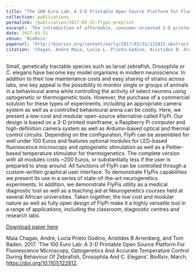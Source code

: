 ```yaml
---
title: "The 100 Euro Lab: A 3-D Printable Open Source Platform For Fluorescence Microscopy, Optogenetics And Accurate Temperature Control During Behaviour Of Zebrafish, Drosophila And C. Elegans"
collection: publications
permalink: /publication/2017-03-31-flypi-preprint
excerpt: 'The introduction of affordable, consumer-oriented 3-D printers is a milestone in the current “maker movement,” which has been heralded as the next industrial revolution. Combined with free and open sharing of detailed design blueprints and accessible development tools, rapid prototypes of complex products can now be assembled in one’s own garage—a game-changer reminiscent of the early days of personal computing. At the same time, 3-D printing has also allowed the scientific and engineering community to build the “little things” that help a lab get up and running much faster and easier than ever before.'
date: 2017-03-31
venue: 'BioRxiv'
paperurl: 'http://biorxiv.org/content/early/2017/03/31/122812.abstract'
citation: 'Chagas, Andre Maia, Lucia L. Prieto-Godino, Aristides B. Arrenberg, and Tom Baden. 2017. &quot;The 100 Euro Lab: A 3-D Printable Open Source Platform For Fluorescence Microscopy, Optogenetics And Accurate Temperature Control During Behaviour Of Zebrafish, Drosophila And C. Elegans &quot; <i>BioRxiv</i>. March'
---
```


Small, genetically tractable species such as larval zebrafish, Drosophila or C. elegans have become key model organisms in modern neuroscience. In addition to their low maintenance costs and easy sharing of strains across labs, one key appeal is the possibility to monitor single or groups of animals in a behavioural arena while controlling the activity of select neurons using optogenetic or thermogenetic tools. However, the purchase of a commercial solution for these types of experiments, including an appropriate camera system as well as a controlled behavioural arena can be costly. Here, we present a low-cost and modular open-source alternative called FlyPi. Our design is based on a 3-D printed mainframe, a Raspberry Pi computer and high-definition camera system as well as Arduino-based optical and thermal control circuits. Depending on the configuration, FlyPi can be assembled for well under 100 Euros and features optional modules for LED-based fluorescence microscopy and optogenetic stimulation as well as a Peltier-based temperature stimulator for thermogenetics. The complete version with all modules costs ~200 Euros, or substantially less if the user is prepared to shop around. All functions of FlyPi can be controlled through a custom-written graphical user interface. To demonstrate FlyPis capabilities we present its use in a series of state-of-the-art neurogenetics experiments. In addition, we demonstrate FlyPis utility as a medical diagnostic tool as well as a teaching aid at Neurogenetics courses held at several African universities. Taken together, the low cost and modular nature as well as fully open design of FlyPi make it a highly versatile tool in a range of applications, including the classroom, diagnostic centres and research labs.

[Download paper here](http://biorxiv.org/content/early/2017/03/31/122812.abstract)


Maia Chagas, Andre, Lucia Prieto Godino, Aristides B Arrenberg, and Tom Baden. 2017. ‘The 100 Euro Lab: A 3-D Printable Open Source Platform For Fluorescence Microscopy, Optogenetics And Accurate Temperature Control During Behaviour Of Zebrafish, Drosophila And C. Elegans’. BioRxiv, March. https://doi.org/10.1101/122812.
